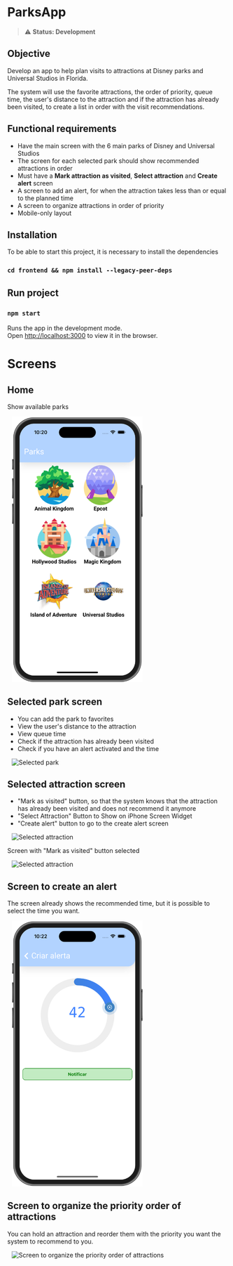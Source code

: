 # ParksApp

> :warning: **Status: Development**

## Objective
Develop an app to help plan visits to attractions at Disney parks and Universal Studios in Florida.

The system will use the favorite attractions, the order of priority, queue time, the user's distance to the attraction and if the attraction has already been visited, to create a list in order with the visit recommendations.

## Functional requirements
- Have the main screen with the 6 main parks of Disney and Universal Studios
- The screen for each selected park should show recommended attractions in order
- Must have a **Mark attraction as visited**, **Select attraction** and **Create alert** screen
- A screen to add an alert, for when the attraction takes less than or equal to the planned time
- A screen to organize attractions in order of priority
- Mobile-only layout

## Installation

To be able to start this project, it is necessary to install the dependencies
### `cd frontend && npm install --legacy-peer-deps`

## Run project

### `npm start`

Runs the app in the development mode.\
Open [http://localhost:3000](http://localhost:3000) to view it in the browser.


# Screens

## Home
Show available parks

<img src="./assets/parks_image_1.png" alt="Home screen" style="width: 300px; margin-left:10px;" />

## Selected park screen

- You can add the park to favorites
- View the user's distance to the attraction
- View queue time
- Check if the attraction has already been visited
- Check if you have an alert activated and the time

<img src="./assets/parks_image_2.png" alt="Selected park" style="width: 300px; margin-left:10px;" />

## Selected attraction screen

- "Mark as visited" button, so that the system knows that the attraction has already been visited and does not recommend it anymore
- "Select Attraction" Button to Show on iPhone Screen Widget
- "Create alert" button to go to the create alert screen

<img src="./assets/parks_image_3.png" alt="Selected attraction" style="width: 300px; margin-left:10px;" />

Screen with "Mark as visited" button selected

<img src="./assets/parks_image_4.png" alt="Selected attraction" style="width: 300px; margin-left:10px;" />

## Screen to create an alert

The screen already shows the recommended time, but it is possible to select the time you want.

<img src="./assets/parks_image_5.png" alt="Create alert screen" style="width: 300px; margin-left:10px;" />

## Screen to organize the priority order of attractions

You can hold an attraction and reorder them with the priority you want the system to recommend to you.

<img src="./assets/parks_image_6.png" alt="Screen to organize the priority order of attractions" style="width: 300px; margin-left:10px;" />